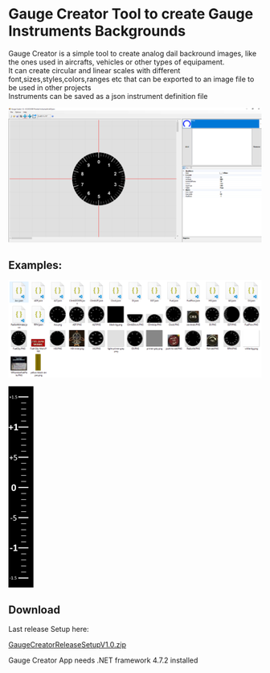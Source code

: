 # Gauge Creator Tool to create Gauge Instruments Backgrounds 

Gauge Creator is a simple tool to create analog dail backround images, like the ones used in aircrafts, vehicles or other types of equipament.<br>
It can create circular and linear scales with different font,sizes,styles,colors,ranges etc that can be exported to an image file to be used in other projects<br>
Instruments can be saved as a json instrument definition file

![Screen shot](https://github.com/tnnovak/GaugeCreatorRelease/blob/main/Screenshot1.png?raw=true)

## Examples:

![Examples](https://github.com/tnnovak/GaugeCreatorRelease/blob/main/Examples.png?raw=true)

<img src="https://github.com/tnnovak/GaugeCreatorRelease/blob/main/VerticalSpedIndicatorLinear.png" width="50px" height="400px">

## Download 

Last release Setup here:

[GaugeCreatorReleaseSetupV1.0.zip](https://github.com/tnnovak/GaugeCreatorRelease/releases/tag/v1.0)

Gauge Creator App needs .NET framework 4.7.2 installed 





